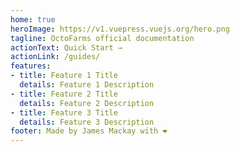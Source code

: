 ```yaml
---
home: true
heroImage: https://v1.vuepress.vuejs.org/hero.png
tagline: OctoFarms official documentation
actionText: Quick Start →
actionLink: /guides/
features:
- title: Feature 1 Title
  details: Feature 1 Description
- title: Feature 2 Title
  details: Feature 2 Description
- title: Feature 3 Title
  details: Feature 3 Description
footer: Made by James Mackay with ❤️
---
```


